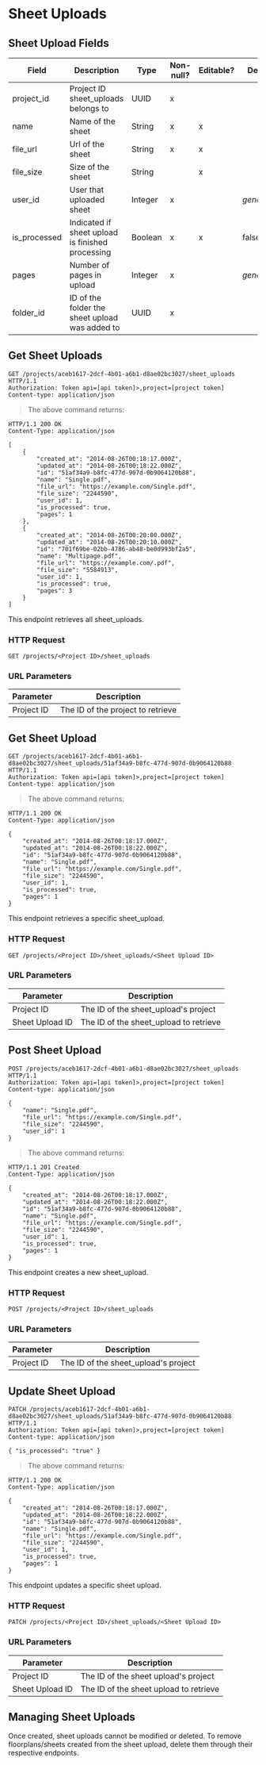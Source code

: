 # Sheet Uploads

## Sheet Upload Fields

Field | Description | Type | Non-null? | Editable? | Default
--------- | --------- | --------- | --------- | --------- | ---------
project_id | Project ID sheet_uploads belongs to | UUID | x | |
name | Name of the sheet | String | x | x |
file_url | Url of the sheet | String | x | x |
file_size | Size of the sheet | String |  | x |
user_id | User that uploaded sheet | Integer | x | | _generated_
is_processed | Indicated if sheet upload is finished processing | Boolean | x | x | false
pages | Number of pages in upload | Integer | x | | _generated_
folder_id | ID of the folder the sheet upload was added to | UUID | x | |


## Get Sheet Uploads

```http
GET /projects/aceb1617-2dcf-4b01-a6b1-d8ae02bc3027/sheet_uploads HTTP/1.1
Authorization: Token api=[api token]>,project=[project token]
Content-type: application/json
```

> The above command returns:

```http
HTTP/1.1 200 OK
Content-Type: application/json

[
    {
        "created_at": "2014-08-26T00:18:17.000Z",
        "updated_at": "2014-08-26T00:18:22.000Z",
        "id": "51af34a9-b8fc-477d-907d-0b9064120b88",
        "name": "Single.pdf",
        "file_url": "https://example.com/Single.pdf",
        "file_size": "2244590",
        "user_id": 1,
        "is_processed": true,
        "pages": 1
    },
    {
        "created_at": "2014-08-26T00:20:00.000Z",
        "updated_at": "2014-08-26T00:20:10.000Z",
        "id": "701f69be-02bb-4786-ab48-be0d993bf2a5",
        "name": "Multipage.pdf",
        "file_url": "https://example.com/.pdf",
        "file_size": "5584913",
        "user_id": 1,
        "is_processed": true,
        "pages": 3
    }
]
```

This endpoint retrieves all sheet_uploads.

### HTTP Request

`GET /projects/<Project ID>/sheet_uploads`

### URL Parameters

Parameter | Description
--------- | -----------
Project ID | The ID of the project to retrieve

## Get Sheet Upload

```http
GET /projects/aceb1617-2dcf-4b01-a6b1-d8ae02bc3027/sheet_uploads/51af34a9-b8fc-477d-907d-0b9064120b88 HTTP/1.1
Authorization: Token api=[api token]>,project=[project token]
Content-type: application/json
```

> The above command returns:

```http
HTTP/1.1 200 OK
Content-Type: application/json

{
    "created_at": "2014-08-26T00:18:17.000Z",
    "updated_at": "2014-08-26T00:18:22.000Z",
    "id": "51af34a9-b8fc-477d-907d-0b9064120b88",
    "name": "Single.pdf",
    "file_url": "https://example.com/Single.pdf",
    "file_size": "2244590",
    "user_id": 1,
    "is_processed": true,
    "pages": 1
}
```

This endpoint retrieves a specific sheet_upload.

### HTTP Request

`GET /projects/<Project ID>/sheet_uploads/<Sheet Upload ID>`

### URL Parameters

Parameter | Description
--------- | -----------
Project ID | The ID of the sheet_upload's project
Sheet Upload ID | The ID of the sheet_upload to retrieve

## Post Sheet Upload

```http
POST /projects/aceb1617-2dcf-4b01-a6b1-d8ae02bc3027/sheet_uploads HTTP/1.1
Authorization: Token api=[api token]>,project=[project token]
Content-type: application/json

{
    "name": "Single.pdf",
    "file_url": "https://example.com/Single.pdf",
    "file_size": "2244590",
    "user_id": 1
}
```

> The above command returns:

```http
HTTP/1.1 201 Created
Content-Type: application/json

{
    "created_at": "2014-08-26T00:18:17.000Z",
    "updated_at": "2014-08-26T00:18:22.000Z",
    "id": "51af34a9-b8fc-477d-907d-0b9064120b88",
    "name": "Single.pdf",
    "file_url": "https://example.com/Single.pdf",
    "file_size": "2244590",
    "user_id": 1,
    "is_processed": true,
    "pages": 1
}
```

This endpoint creates a new sheet_upload.

### HTTP Request

`POST /projects/<Project ID>/sheet_uploads`

### URL Parameters

Parameter | Description
--------- | -----------
Project ID | The ID of the sheet_upload's project

## Update Sheet Upload

```http
PATCH /projects/aceb1617-2dcf-4b01-a6b1-d8ae02bc3027/sheet_uploads/51af34a9-b8fc-477d-907d-0b9064120b88 HTTP/1.1
Authorization: Token api=[api token]>,project=[project token]
Content-type: application/json

{ "is_processed": "true" }
```

> The above command returns:

```http
HTTP/1.1 200 OK
Content-Type: application/json

{
    "created_at": "2014-08-26T00:18:17.000Z",
    "updated_at": "2014-08-26T00:18:22.000Z",
    "id": "51af34a9-b8fc-477d-907d-0b9064120b88",
    "name": "Single.pdf",
    "file_url": "https://example.com/Single.pdf",
    "file_size": "2244590",
    "user_id": 1,
    "is_processed": true,
    "pages": 1
}
```

This endpoint updates a specific sheet upload.

### HTTP Request

`PATCH /projects/<Project ID>/sheet_uploads/<Sheet Upload ID>`

### URL Parameters

Parameter | Description
--------- | -----------
Project ID | The ID of the sheet upload's project
Sheet Upload ID | The ID of the sheet upload to retrieve

## Managing Sheet Uploads

<aside class="warning">
    Once created, sheet uploads cannot be modified or deleted. To remove floorplans/sheets created from the sheet upload, delete them through their respective endpoints.
</aside>